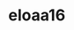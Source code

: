 # eloaa16
<!--
Bem vindos ao meu perfil💖
-Meu nome é Eloá, moro em Foz do Iguaçu
-Estou no primeiro ano do ensino médio
-Estou estudando na Alura









-->
